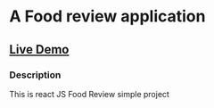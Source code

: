 # A Food review application

## [Live Demo](https://foodreviews.netlify.app/)

### Description

This is react JS Food Review simple project
